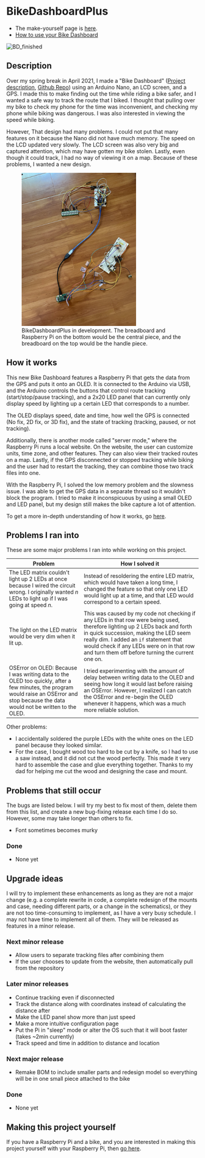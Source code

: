 # BikeDashboardPlus

- The make-yourself page is [here](docs/pages/make_yourself.md).  
- [How to use your Bike Dashboard](docs/pages/usage.md)

![BD_finished]()  

## Description

Over my spring break in April 2021, I made a "Bike Dashboard" ([Project description](https://create.arduino.cc/projecthub/jonathanhliu21/a-dashboard-for-a-bike-unfinished-6dc0cb), [Github Repo](https://github.com/jonyboi396825/BikeDashboard)) using an Arduino Nano, an LCD screen, and a GPS. I made this to make finding out the time while riding a bike safer, and I wanted a safe way to track the route that I biked. I thought that pulling over my bike to check my phone for the time was inconvenient, and checking my phone while biking was dangerous. I was also interested in viewing the speed while biking.

However, That design had many problems. I could not put that many features on it because the Nano did not have much memory. The speed on the LCD updated very slowly. The LCD screen was also very big and captured attention, which may have gotten my bike stolen. Lastly, even though it could track, I had no way of viewing it on a map. Because of these problems, I wanted a new design.

<figure>
    <img src="docs/img/bd_development.jpg" alt="bd_development.jpg" height="400px">
    <figcaption>BikeDashboardPlus in development. The breadboard and Raspberry Pi on the bottom would be the central piece, and the breadboard on the top would be the handle piece.</figcaption>
</figure>

## How it works

This new Bike Dashboard features a Raspberry Pi that gets the data from the GPS and puts it onto an OLED. It is connected to the Arduino via USB, and the Arduino controls the buttons that control route tracking (start/stop/pause tracking), and a 2x20 LED panel that can currently only display speed by lighting up a certain LED that corresponds to a number.

The OLED displays speed, date and time, how well the GPS is connected (No fix, 2D fix, or 3D fix), and the state of tracking (tracking, paused, or not tracking). 

Additionally, there is another mode called "server mode," where the Raspberry Pi runs a local website. On the website, the user can customize units, time zone, and other features. They can also view their tracked routes on a map. Lastly, if the GPS disconnected or stopped tracking while biking and the user had to restart the tracking, they can combine those two track files into one.

With the Raspberry Pi, I solved the low memory problem and the slowness issue. I was able to get the GPS data in a separate thread so it wouldn't block the program. I tried to make it inconspicuous by using a small OLED and LED panel, but my design still makes the bike capture a lot of attention.

To get a more in-depth understanding of how it works, go [here](docs/pages/usage.md).

## Problems I ran into 

These are some major problems I ran into while working on this project.

| Problem               | How I solved it                |
|-----------------------|--------------------------------|
| The LED matrix couldn't light up 2 LEDs at once because I wired the circuit wrong. I originally wanted *n* LEDs to light up if I was going at speed *n*. | Instead of resoldering the entire LED matrix, which would have taken a long time, I changed the feature so that only one LED would light up at a time, and that LED would correspond to a certain speed. |
| The light on the LED matrix would be very dim when it lit up. | This was caused by my code not checking if any LEDs in that row were being used, therefore lighting up 2 LEDs back and forth in quick succession, making the LED seem really dim. I added an `if` statement that would check if any LEDs were on in that row and turn them off before turning the current one on. |
OSError on OLED: Because I was writing data to the OLED too quickly, after a few minutes, the program would raise an OSError and stop because the data would not be written to the OLED. | I tried experimenting with the amount of delay between writing data to the OLED and seeing how long it would last before raising an OSError. However, I realized I can catch the OSError and re-begin the OLED whenever it happens, which was a much more reliable solution. |

Other problems:
- I accidentally soldered the purple LEDs with the white ones on the LED panel because they looked similar.
- For the case, I bought wood too hard to be cut by a knife, so I had to use a saw instead, and it did not cut the wood perfectly. This made it very hard to assemble the case and glue everything together. Thanks to my dad for helping me cut the wood and designing the case and mount.

## Problems that still occur

The bugs are listed below. I will try my best to fix most of them, delete them from this list, and create a new bug-fixing release each time I do so. However, some may take longer than others to fix.

- Font sometimes becomes murky

### Done
- None yet

## Upgrade ideas

I will try to implement these enhancements as long as they are not a major change (e.g. a complete rewrite in code, a complete redesign of the mounts and case, needing different parts, or a change in the schematics), or they are not too time-consuming to implement, as I have a very busy schedule. I may not have time to implement all of them. They will be released as features in a minor release.

### Next minor release
- Allow users to separate tracking files after combining them
- If the user chooses to update from the website, then automatically pull from the repository

### Later minor releases
- Continue tracking even if disconnected
- Track the distance along with coordinates instead of calculating the distance after
- Make the LED panel show more than just speed
- Make a more intuitive configuration page
- Put the Pi in "sleep" mode or alter the OS such that it will boot faster (takes ~2min currently)
- Track speed and time in addition to distance and location

### Next major release
- Remake BOM to include smaller parts and redesign model so everything will be in one small piece attached to the bike

### Done 
- None yet

## Making this project yourself

If you have a Raspberry Pi and a bike, and you are interested in making this project yourself with your Raspberry Pi, then [go here](docs/pages/make_yourself.md).
